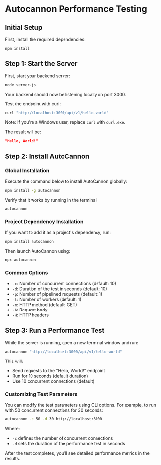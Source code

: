 # Autocannon Performance Testing

## Initial Setup

First, install the required dependencies:

```bash
npm install
```

## Step 1: Start the Server

First, start your backend server:

```bash
node server.js
```

Your backend should now be listening locally on port 3000.

Test the endpoint with curl:

```bash
curl "http://localhost:3000/api/v1/hello-world"
```

Note: If you're a Windows user, replace `curl` with `curl.exe`.

The result will be:

```json
"Hello, World!"
```

## Step 2: Install AutoCannon

### Global Installation

Execute the command below to install AutoCannon globally:

```bash
npm install -g autocannon
```

Verify that it works by running in the terminal:

```bash
autocannon
```

### Project Dependency Installation

If you want to add it as a project's dependency, run:

```bash
npm install autocannon
```

Then launch AutoCannon using:

```bash
npx autocannon
```


### Common Options
- `-c`: Number of concurrent connections (default: 10)
- `-d`: Duration of the test in seconds (default: 10)
- `-p`: Number of pipelined requests (default: 1)
- `-t`: Number of workers (default: 1)
- `-m`: HTTP method (default: GET)
- `-b`: Request body
- `-H`: HTTP headers


## Step 3: Run a Performance Test

While the server is running, open a new terminal window and run:

```bash
autocannon "http://localhost:3000/api/v1/hello-world"
```

This will:
- Send requests to the "Hello, World!" endpoint
- Run for 10 seconds (default duration)
- Use 10 concurrent connections (default)

### Customizing Test Parameters

You can modify the test parameters using CLI options. For example, to run with 50 concurrent connections for 30 seconds:

```bash
autocannon -c 50 -d 30 http://localhost:3000
```

Where:
- `-c` defines the number of concurrent connections
- `-d` sets the duration of the performance test in seconds

After the test completes, you'll see detailed performance metrics in the results.